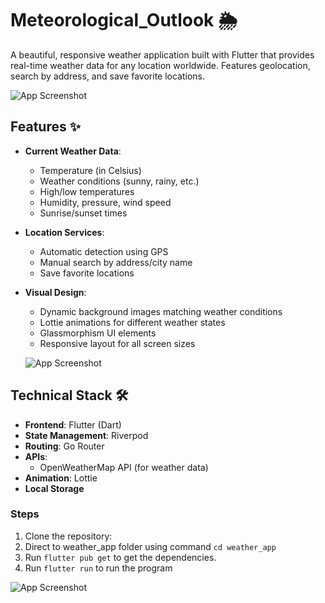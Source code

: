 # Meteorological_Outlook 🌦️

A beautiful, responsive weather application built with Flutter that provides real-time weather data for any location worldwide. Features geolocation, search by address, and save favorite locations.

![App Screenshot](https://github.com/AakrishLama/Meteorological_Outlook/blob/main/weather_app/home.png?raw=true) <!-- Add your screenshot path here -->

## Features ✨

- **Current Weather Data**:
  - Temperature (in Celsius)
  - Weather conditions (sunny, rainy, etc.)
  - High/low temperatures
  - Humidity, pressure, wind speed
  - Sunrise/sunset times

- **Location Services**:
  - Automatic detection using GPS
  - Manual search by address/city name
  - Save favorite locations

- **Visual Design**:
  - Dynamic background images matching weather conditions
  - Lottie animations for different weather states
  - Glassmorphism UI elements
  - Responsive layout for all screen sizes

  ![App Screenshot](https://github.com/AakrishLama/Meteorological_Outlook/blob/main/weather_app/forecast.png?raw=true)

## Technical Stack 🛠️

- **Frontend**: Flutter (Dart)
- **State Management**: Riverpod
- **Routing**: Go Router
- **APIs**:
  - OpenWeatherMap API (for weather data)
- **Animation**: Lottie
- **Local Storage**



### Steps
1. Clone the repository:
2. Direct to weather_app folder using command `cd weather_app`
3. Run `flutter pub get` to get the dependencies.
4. Run `flutter run` to run the program

![App Screenshot](https://github.com/AakrishLama/Meteorological_Outlook/blob/main/weather_app/watchlist.png?raw=true)